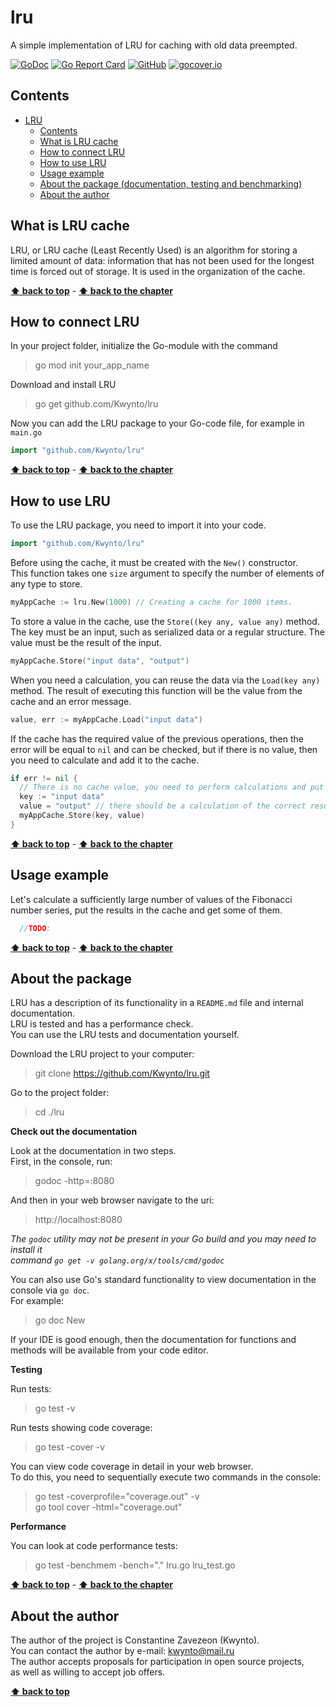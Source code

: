 # lru
A simple implementation of LRU for caching with old data preempted.

[![GoDoc](https://godoc.org/github.com/Kwynto/lru?status.svg)](https://godoc.org/github.com/Kwynto/lru)
[![Go Report Card](https://goreportcard.com/badge/github.com/Kwynto/lru)](https://goreportcard.com/report/github.com/Kwynto/lru)
[![GitHub](https://img.shields.io/github/license/Kwynto/lru)](https://github.com/Kwynto/lru/blob/master/LICENSE)
[![gocover.io](https://gocover.io/_badge/github.com/Kwynto/lru)](https://gocover.io/github.com/Kwynto/lru)


## Contents

- [LRU](#lru)
  - [Contents](#contents)
  - [What is LRU cache](#what-is-lru-cache)
  - [How to connect LRU](#how-to-connect-lru)
  - [How to use LRU](#how-to-use-lru)
  - [Usage example](#usage-example)
  - [About the package  (documentation, testing and benchmarking)](#about-the-package)
  - [About the author](#about-the-author)


## What is LRU cache
LRU, or LRU cache (Least Recently Used) is an algorithm for storing a limited amount of data: information that has not been used for the longest time is forced out of storage. It is used in the organization of the cache.

**[⬆ back to top](#lru)** - **[⬆ back to the chapter](#what-is-lru-cache)**

## How to connect LRU
In your project folder, initialize the Go-module with the command
> go mod init your_app_name

Download and install LRU
> go get github.com/Kwynto/lru

Now you can add the LRU package to your Go-code file, for example in `main.go`
```go
import "github.com/Kwynto/lru"
```

**[⬆ back to top](#lru)** - **[⬆ back to the chapter](#how-to-connect-lru)**

## How to use LRU
To use the LRU package, you need to import it into your code.
```go
import "github.com/Kwynto/lru"
```

Before using the cache, it must be created with the `New()` constructor.  
This function takes one `size` argument to specify the number of elements of any type to store.
```go
myAppCache := lru.New(1000) // Creating a cache for 1000 items.
```

To store a value in the cache, use the `Store((key any, value any)` method. The key must be an input, such as serialized data or a regular structure. The value must be the result of the input.
```go
myAppCache.Store("input data", "output")
```

When you need a calculation, you can reuse the data via the `Load(key any)` method. The result of executing this function will be the value from the cache and an error message.
```go
value, err := myAppCache.Load("input data")
```

If the cache has the required value of the previous operations, then the error will be equal to `nil` and can be checked, but if there is no value, then you need to calculate and add it to the cache.
```go
if err != nil {
  // There is no cache value, you need to perform calculations and put the result into the cache
  key := "input data"
  value = "output" // there should be a calculation of the correct result
  myAppCache.Store(key, value)
}
```

**[⬆ back to top](#lru)** - **[⬆ back to the chapter](#how-to-use-lru)**

## Usage example

Let's calculate a sufficiently large number of values of the Fibonacci number series, put the results in the cache and get some of them.
```go
  //TODO:
```

**[⬆ back to top](#lru)** - **[⬆ back to the chapter](#usage-example)**

## About the package

LRU has a description of its functionality in a `README.md` file and internal documentation.  
LRU is tested and has a performance check.  
You can use the LRU tests and documentation yourself.

Download the LRU project to your computer:
> git clone https://github.com/Kwynto/lru.git

Go to the project folder:
> cd ./lru

**Check out the documentation**

Look at the documentation in two steps.  
First, in the console, run:
> godoc -http=:8080

And then in your web browser navigate to the uri:
> http://localhost:8080

*The `godoc` utility may not be present in your Go build and you may need to install it  
command `go get -v golang.org/x/tools/cmd/godoc`*

You can also use Go's standard functionality to view documentation in the console via `go doc`.  
For example:  
> go doc New

If your IDE is good enough, then the documentation for functions and methods will be available from your code editor.

**Testing**

Run tests:
> go test -v

Run tests showing code coverage:
> go test -cover -v

You can view code coverage in detail in your web browser.  
To do this, you need to sequentially execute two commands in the console:
> go test -coverprofile="coverage.out" -v  
> go tool cover -html="coverage.out"

**Performance**

You can look at code performance tests:
> go test -benchmem -bench="." lru.go lru_test.go

**[⬆ back to top](#lru)** - **[⬆ back to the chapter](#about-the-package)**

## About the author

The author of the project is Constantine Zavezeon (Kwynto).  
You can contact the author by e-mail: kwynto@mail.ru  
The author accepts proposals for participation in open source projects,  
as well as willing to accept job offers.

**[⬆ back to top](#lru)**
